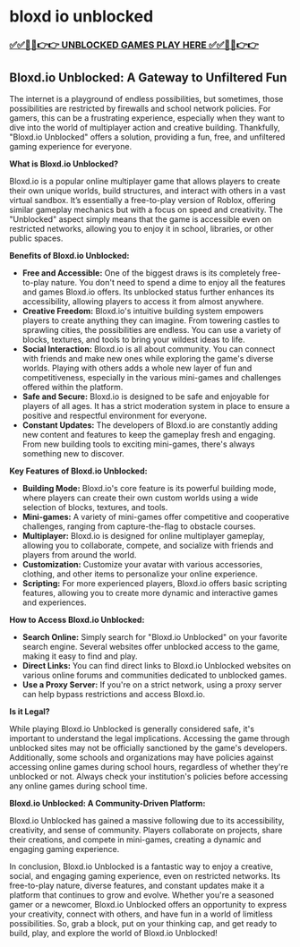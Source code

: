 # bloxd io unblocked

### [✅✅🔴🔴👉👉 UNBLOCKED GAMES PLAY HERE ✅✅🔴🔴👉👉](https://topstoryindia.com)

## Bloxd.io Unblocked: A Gateway to Unfiltered Fun

The internet is a playground of endless possibilities, but sometimes, those possibilities are restricted by firewalls and school network policies. For gamers, this can be a frustrating experience, especially when they want to dive into the world of multiplayer action and creative building. Thankfully, "Bloxd.io Unblocked" offers a solution, providing a fun, free, and unfiltered gaming experience for everyone.

**What is Bloxd.io Unblocked?**

Bloxd.io is a popular online multiplayer game that allows players to create their own unique worlds, build structures, and interact with others in a vast virtual sandbox. It’s essentially a free-to-play version of Roblox, offering similar gameplay mechanics but with a focus on speed and creativity. The "Unblocked" aspect simply means that the game is accessible even on restricted networks, allowing you to enjoy it in school, libraries, or other public spaces.

**Benefits of Bloxd.io Unblocked:**

* **Free and Accessible:** One of the biggest draws is its completely free-to-play nature. You don't need to spend a dime to enjoy all the features and games Bloxd.io offers. Its unblocked status further enhances its accessibility, allowing players to access it from almost anywhere.
* **Creative Freedom:** Bloxd.io's intuitive building system empowers players to create anything they can imagine. From towering castles to sprawling cities, the possibilities are endless. You can use a variety of blocks, textures, and tools to bring your wildest ideas to life.
* **Social Interaction:**  Bloxd.io is all about community. You can connect with friends and make new ones while exploring the game's diverse worlds.  Playing with others adds a whole new layer of fun and competitiveness, especially in the various mini-games and challenges offered within the platform.
* **Safe and Secure:** Bloxd.io is designed to be safe and enjoyable for players of all ages. It has a strict moderation system in place to ensure a positive and respectful environment for everyone. 
* **Constant Updates:** The developers of Bloxd.io are constantly adding new content and features to keep the gameplay fresh and engaging. From new building tools to exciting mini-games, there's always something new to discover.

**Key Features of Bloxd.io Unblocked:**

* **Building Mode:** Bloxd.io's core feature is its powerful building mode, where players can create their own custom worlds using a wide selection of blocks, textures, and tools.
* **Mini-games:**  A variety of mini-games offer competitive and cooperative challenges, ranging from capture-the-flag to obstacle courses. 
* **Multiplayer:**  Bloxd.io is designed for online multiplayer gameplay, allowing you to collaborate, compete, and socialize with friends and players from around the world.
* **Customization:** Customize your avatar with various accessories, clothing, and other items to personalize your online experience.
* **Scripting:** For more experienced players, Bloxd.io offers basic scripting features, allowing you to create more dynamic and interactive games and experiences.

**How to Access Bloxd.io Unblocked:**

* **Search Online:** Simply search for "Bloxd.io Unblocked" on your favorite search engine. Several websites offer unblocked access to the game, making it easy to find and play.
* **Direct Links:**  You can find direct links to Bloxd.io Unblocked websites on various online forums and communities dedicated to unblocked games.
* **Use a Proxy Server:** If you're on a strict network, using a proxy server can help bypass restrictions and access Bloxd.io.

**Is it Legal?**

While playing Bloxd.io Unblocked is generally considered safe, it's important to understand the legal implications. Accessing the game through unblocked sites may not be officially sanctioned by the game's developers. Additionally, some schools and organizations may have policies against accessing online games during school hours, regardless of whether they're unblocked or not. Always check your institution's policies before accessing any online games during school time.

**Bloxd.io Unblocked: A Community-Driven Platform:**

Bloxd.io Unblocked has gained a massive following due to its accessibility, creativity, and sense of community. Players collaborate on projects, share their creations, and compete in mini-games, creating a dynamic and engaging gaming experience.

In conclusion, Bloxd.io Unblocked is a fantastic way to enjoy a creative, social, and engaging gaming experience, even on restricted networks. Its free-to-play nature, diverse features, and constant updates make it a platform that continues to grow and evolve. Whether you're a seasoned gamer or a newcomer, Bloxd.io Unblocked offers an opportunity to express your creativity, connect with others, and have fun in a world of limitless possibilities. So, grab a block, put on your thinking cap, and get ready to build, play, and explore the world of Bloxd.io Unblocked!

